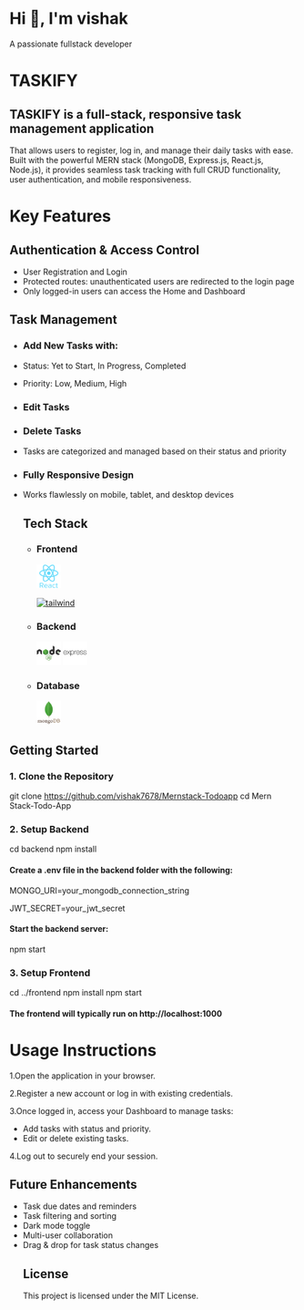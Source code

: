  # Hi 👋, I'm vishak
 A passionate fullstack developer
# TASKIFY
## TASKIFY is a full-stack, responsive task management application 
That allows users to register, log in, and manage their daily tasks with ease.
Built with the powerful MERN stack (MongoDB, Express.js, React.js, Node.js),
it provides seamless task tracking with full CRUD functionality, user authentication,
and mobile responsiveness.

# Key Features
## Authentication & Access Control
- User Registration and Login
- Protected routes: unauthenticated users are redirected to the login page
- Only logged-in users can access the Home and Dashboard
## Task Management
- ### Add New Tasks with:
- Status: Yet to Start, In Progress, Completed
- Priority: Low, Medium, High
- ### Edit Tasks
- ### Delete Tasks
- Tasks are categorized and managed based on their status and priority

- ###  Fully Responsive Design
- Works flawlessly on mobile, tablet, and desktop devices
  ## Tech Stack
  
  - ### Frontend
      <p><a target="_blank" href="https://raw.githubusercontent.com/devicons/devicon/master/icons/react/react-original-wordmark.svg" style="display: inline-block;"><img          src="https://raw.githubusercontent.com/devicons/devicon/master/icons/react/react-original-wordmark.svg" alt="react" width="42" height="42" /></a></p>
     <p><a target="_blank" href="https://www.vectorlogo.zone/logos/tailwindcss/tailwindcss-icon.svg" style="display: inline-block;"><img src="https://www.vectorlogo.zone/logos/tailwindcss/tailwindcss-icon.svg" alt="tailwind" width="42" height="42" /></a></p>


  - ### Backend
      <p><a target="_blank" href="https://raw.githubusercontent.com/devicons/devicon/master/icons/nodejs/nodejs-original-wordmark.svg" style="display: inline-block;"><img src="https://raw.githubusercontent.com/devicons/devicon/master/icons/nodejs/nodejs-original-wordmark.svg" alt="nodejs" width="42" height="42" /></a>
      <a target="_blank" href="https://raw.githubusercontent.com/devicons/devicon/master/icons/express/express-original-wordmark.svg" style="display: inline-block;"><img src="https://raw.githubusercontent.com/devicons/devicon/master/icons/express/express-original-wordmark.svg" alt="express" width="42" height="42" /></a></p>

  - ### Database
      <p><a target="_blank" href="https://raw.githubusercontent.com/devicons/devicon/master/icons/mongodb/mongodb-original-wordmark.svg" style="display: inline-block;"><img src="https://raw.githubusercontent.com/devicons/devicon/master/icons/mongodb/mongodb-original-wordmark.svg" alt="mongodb" width="42" height="42" /></a></p>

## Getting Started
### 1. Clone the Repository
git clone https://github.com/vishak7678/Mernstack-Todoapp
cd Mern Stack-Todo-App
### 2. Setup Backend
cd backend
npm install
#### Create a .env file in the backend folder with the following:
MONGO_URI=your_mongodb_connection_string

JWT_SECRET=your_jwt_secret
#### Start the backend server:
npm start
### 3. Setup Frontend
cd ../frontend
npm install
npm start
#### The frontend will typically run on http://localhost:1000
# Usage Instructions
1.Open the application in your browser.

2.Register a new account or log in with existing credentials.

3.Once logged in, access your Dashboard to manage tasks:
- Add tasks with status and priority.
- Edit or delete existing tasks.
  
4.Log out to securely end your session.
## Future Enhancements
- Task due dates and reminders
- Task filtering and sorting
- Dark mode toggle
- Multi-user collaboration
- Drag & drop for task status changes
  ## License
  This project is licensed under the MIT License.





